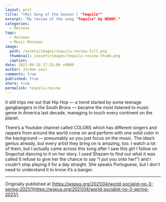 ```yaml
---
layout: post
title: "(My) Song of the Season | "Tequila""
excerpt: "My review of the song "Tequila" by NENNY."
categories:
  - Reviews
tags:
  - Reviews
  - Music Reviews
image: 
  path: /assets/images/tequila-review-full.png
  thumbnail: /assets/images/tequila-review-thumb.png
  caption:
date: 2021-04-18 17:25:00 +0800
author: Jordan Levi
comments: true
published: true
share: true
permalink: tequila-review
---
```

It still trips me out that Hip Hop — a trend started by some teenage gangbangers in the South Bronx — became the most listened to music genre in America last decade, managing to touch every continent on the planet.

There’s a Youtube channel called COLORS which has different singers and rappers from around the world come on and perform with one solid color in the background — presumably so you just focus on the music. The idea’s genius already, but every artist they bring on is amazing, too. I watch a lot of them, but I actually came across this song after I saw this girl I follow on Snapchat dancing to it on her story. I used Shazam to find out what it was called (I refuse to give her the chance to say “I put you onto her!”) and I coudn’t stop playing it for a day straight. She speaks Portuguese, but I don’t need to understand it to know it’s a banger.

<hr>

Originally published at [https://wspus.org/2021/04/world-socialist-no-3-spring-2021/](https://wspus.org/2021/04/world-socialist-no-3-spring-2021/).
